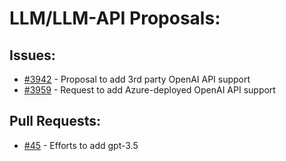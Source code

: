 # LLM/LLM-API Proposals:
## Issues:
- [#3942][3942] - Proposal to add 3rd party OpenAI API support
- [#3959][3959] - Request to add Azure-deployed OpenAI API support

## Pull Requests:
- [#45][45] - Efforts to add gpt-3.5

[45]:https://github.com/Significant-Gravitas/Auto-GPT/pull/45
[3942]:https://github.com/Significant-Gravitas/Auto-GPT/issues/3942
[3959]:https://github.com/Significant-Gravitas/Auto-GPT/issues/3959